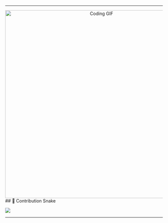 

---

<div align="center">
  <img src="https://media.giphy.com/media/3o6Zt2qQk6C4pQfjTA/giphy.gif" alt="Coding GIF" width="600" />

</div>
## 🐍 Contribution Snake

![](./snake.svg)


---



